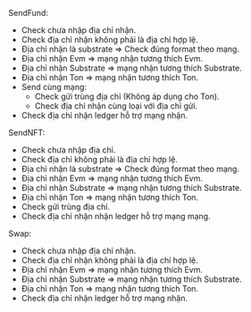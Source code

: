 SendFund:
- Check chưa nhập địa chỉ nhận.
- Check địa chỉ nhận không phải là địa chỉ hợp lệ.
- Địa chỉ nhận là substrate => Check đúng format theo mạng.
- Địa chỉ nhận Evm => mạng nhận tương thích Evm.
- Địa chỉ nhận Substrate => mạng nhận tương thích Substrate.
- Địa chỉ nhận Ton => mạng nhận tương thích Ton.
- Send cùng mạng:
	- Check gửi trùng địa chỉ (Không áp dụng cho Ton).
	- Check địa chỉ nhận cùng loại với địa chỉ gửi.
- Check địa chỉ nhận ledger hỗ trợ mạng nhận.

SendNFT:
- Check chưa nhập địa chỉ.
- Check địa chỉ không phải là địa chỉ hợp lệ.
- Địa chỉ nhận là substrate => Check đúng format theo mạng.
- Địa chỉ nhận Evm => mạng nhận tương thích Evm.
- Địa chỉ nhận Substrate => mạng nhận tương thích Substrate.
- Địa chỉ nhận Ton => mạng nhận tương thích Ton.
- Check gửi trùng địa chỉ.
- Check địa chỉ nhận nhận ledger hỗ trợ mạng mạng.

Swap:
- Check chưa nhập địa chỉ nhận.
- Check địa chỉ nhận không phải là địa chỉ hợp lệ.
- Địa chỉ nhận Evm => mạng nhận tương thích Evm.
- Địa chỉ nhận Substrate => mạng nhận tương thích Substrate.
- Địa chỉ nhận Ton => mạng nhận tương thích Ton.
- Check địa chỉ nhận ledger hỗ trợ mạng nhận.
